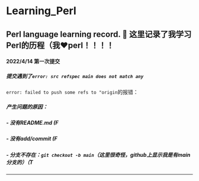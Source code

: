 # Learning_Perl
Perl language learning record.
📝 这里记录了我学习Perl的历程（我❤️perl！！！！
------------------------------------------------
#### 2022/4/14 第一次提交
##### 提交遇到了`error: src refspec main does not match any`
`error: failed to push some refs to "origin`的报错：
##### 产生问题的原因：
##### - 没有README.md (F
##### - 没有add/commit (F
##### - 分支不存在：`git checkout -b main`（这里很奇怪，github上显示我是有main分支的）（T
-------------------------------------------------

